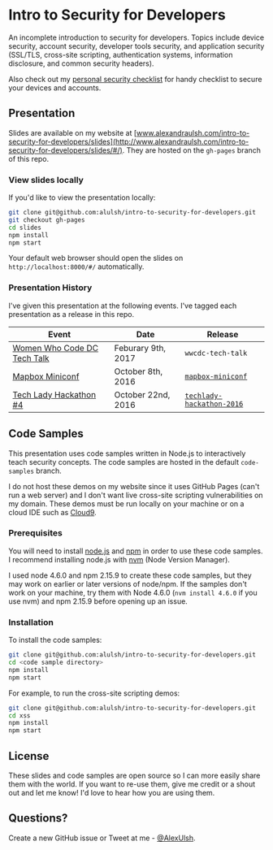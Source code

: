 # Intro to Security for Developers

An incomplete introduction to security for developers. Topics include device security, account security, developer tools security, and application security (SSL/TLS, cross-site scripting, authentication systems, information disclosure, and common security headers).

Also check out my [personal security checklist](https://github.com/alulsh/personal-security-checklist) for handy checklist to secure your devices and accounts.

## Presentation

Slides are available on my website at [www.alexandraulsh.com/intro-to-security-for-developers/slides](http://www.alexandraulsh.com/intro-to-security-for-developers/slides/#/). They are hosted on the `gh-pages` branch of this repo.

### View slides locally

If you'd like to view the presentation locally:

```sh
git clone git@github.com:alulsh/intro-to-security-for-developers.git
git checkout gh-pages
cd slides
npm install
npm start
```

Your default web browser should open the slides on `http://localhost:8000/#/` automatically.

### Presentation History

I've given this presentation at the following events. I've tagged each presentation as a release in this repo.

| Event | Date | Release |
|-------|------|---------|
| [Women Who Code DC Tech Talk](https://www.meetup.com/Women-Who-Code-DC/events/235989630/) | Feburary 9th, 2017 | `wwcdc-tech-talk` |
| [Mapbox Miniconf](https://miniconfmapbox.splashthat.com/) | October 8th, 2016 | [`mapbox-miniconf`](https://github.com/alulsh/intro-to-security-for-developers/releases/tag/mapbox-miniconf) |
| [Tech Lady Hackathon #4](http://techladyhackathon.org/) | October 22nd, 2016 | [`techlady-hackathon-2016`](https://github.com/alulsh/intro-to-security-for-developers/releases/tag/techlady-hackathon-2016) |

## Code Samples

This presentation uses code samples written in Node.js to interactively teach security concepts. The code samples are hosted in the default `code-samples` branch.

I do not host these demos on my website since it uses GitHub Pages (can't run a web server) and I don't want live cross-site scripting vulnerabilities on my domain. These demos must be run locally on your machine or on a cloud IDE such as [Cloud9](https://c9.io/).

### Prerequisites

You will need to install [node.js](https://nodejs.org/en/download/) and [npm](https://docs.npmjs.com/getting-started/installing-node) in order to use these code samples. I recommend installing node.js with [nvm](https://github.com/creationix/nvm) (Node Version Manager).

I used node 4.6.0 and npm 2.15.9 to create these code samples, but they may work on earlier or later versions of node/npm. If the samples don't work on your machine, try them with Node 4.6.0 (`nvm install 4.6.0` if you use nvm) and npm 2.15.9 before opening up an issue.

### Installation

To install the code samples:

```sh
git clone git@github.com:alulsh/intro-to-security-for-developers.git
cd <code sample directory>
npm install
npm start
```

For example, to run the cross-site scripting demos:

```sh
git clone git@github.com:alulsh/intro-to-security-for-developers.git
cd xss
npm install
npm start
```

## License

These slides and code samples are open source so I can more easily share them with the world. If you want to re-use them, give me credit or a shout out and let me know! I'd love to hear how you are using them. 

## Questions?

Create a new GitHub issue or Tweet at me - [@AlexUlsh](https://twitter.com/AlexUlsh).